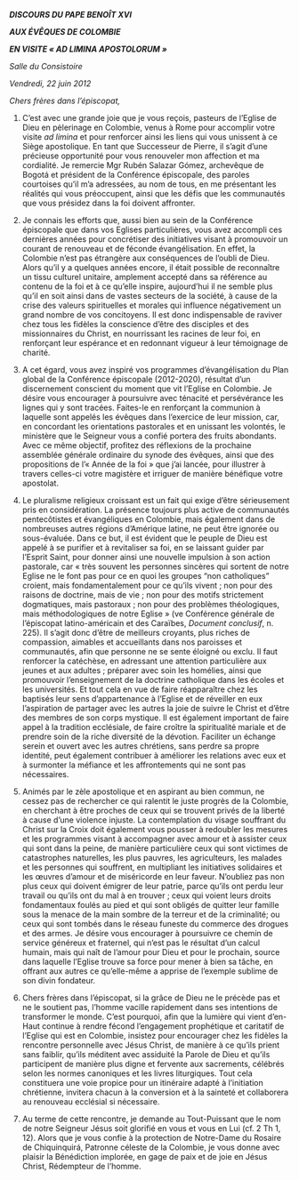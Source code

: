 ***DISCOURS DU PAPE BENOÎT XVI***

***AUX ÉVÊQUES DE COLOMBIE***

***EN VISITE « AD LIMINA APOSTOLORUM »***

*Salle du Consistoire*

*Vendredi, 22 juin 2012*

*Chers frères dans l’épiscopat,*

1. C’est avec une grande joie que je vous reçois, pasteurs de l’Eglise de Dieu en pèlerinage en Colombie, venus à Rome pour accomplir votre visite *ad limina* et pour renforcer ainsi les liens qui vous unissent à ce Siège apostolique. En tant que Successeur de Pierre, il s’agit d’une précieuse opportunité pour vous renouveler mon affection et ma cordialité. Je remercie Mgr Rubén Salazar Gómez, archevêque de Bogotá et président de la Conférence épiscopale, des paroles courtoises qu’il m’a adressées, au nom de tous, en me présentant les réalités qui vous préoccupent, ainsi que les défis que les communautés que vous présidez dans la foi doivent affronter.

2. Je connais les efforts que, aussi bien au sein de la Conférence épiscopale que dans vos Eglises particulières, vous avez accompli ces dernières années pour concrétiser des initiatives visant à promouvoir un courant de renouveau et de féconde évangélisation. En effet, la Colombie n’est pas étrangère aux conséquences de l’oubli de Dieu. Alors qu’il y a quelques années encore, il était possible de reconnaître un tissu culturel unitaire, amplement accepté dans sa référence au contenu de la foi et à ce qu’elle inspire, aujourd’hui il ne semble plus qu’il en soit ainsi dans de vastes secteurs de la société, à cause de la crise des valeurs spirituelles et morales qui influence négativement un grand nombre de vos concitoyens. Il est donc indispensable de raviver chez tous les fidèles la conscience d’être des disciples et des missionnaires du Christ, en nourrissant les racines de leur foi, en renforçant leur espérance et en redonnant vigueur à leur témoignage de charité.

3. A cet égard, vous avez inspiré vos programmes d’évangélisation du Plan global de la Conférence épiscopale (2012-2020), résultat d’un discernement conscient du moment que vit l’Eglise en Colombie. Je désire vous encourager à poursuivre avec ténacité et persévérance les lignes qui y sont tracées. Faites-le en renforçant la communion à laquelle sont appelés les évêques dans l’exercice de leur mission, car, en concordant les orientations pastorales et en unissant les volontés, le ministère que le Seigneur vous a confié portera des fruits abondants. Avec ce même objectif, profitez des réflexions de la prochaine assemblée générale ordinaire du synode des évêques, ainsi que des propositions de l’« Année de la foi » que j’ai lancée, pour illustrer à travers celles-ci votre magistère et irriguer de manière bénéfique votre apostolat.

4. Le pluralisme religieux croissant est un fait qui exige d’être sérieusement pris en considération. La présence toujours plus active de communautés pentecôtistes et évangéliques en Colombie, mais également dans de nombreuses autres régions d’Amérique latine, ne peut être ignorée ou sous-évaluée. Dans ce but, il est évident que le peuple de Dieu est appelé à se purifier et à revitaliser sa foi, en se laissant guider par l’Esprit Saint, pour donner ainsi une nouvelle impulsion à son action pastorale, car « très souvent les personnes sincères qui sortent de notre Eglise ne le font pas pour ce en quoi les groupes “non catholiques” croient, mais fondamentalement pour ce qu’ils vivent ; non pour des raisons de doctrine, mais de vie ; non pour des motifs strictement dogmatiques, mais pastoraux ; non pour des problèmes théologiques, mais méthodologiques de notre Eglise » (ve Conférence générale de l’épiscopat latino-américain et des Caraïbes, *Document conclusif*, n. 225). Il s’agit donc d’être de meilleurs croyants, plus riches de compassion, aimables et accueillants dans nos paroisses et communautés, afin que personne ne se sente éloigné ou exclu. Il faut renforcer la catéchèse, en adressant une attention particulière aux jeunes et aux adultes ; préparer avec soin les homélies, ainsi que promouvoir l’enseignement de la doctrine catholique dans les écoles et les universités. Et tout cela en vue de faire réapparaître chez les baptisés leur sens d’appartenance à l’Eglise et de réveiller en eux l’aspiration de partager avec les autres la joie de suivre le Christ et d’être des membres de son corps mystique. Il est également important de faire appel à la tradition ecclésiale, de faire croître la spiritualité mariale et de prendre soin de la riche diversité de la dévotion. Faciliter un échange serein et ouvert avec les autres chrétiens, sans perdre sa propre identité, peut également contribuer à améliorer les relations avec eux et à surmonter la méfiance et les affrontements qui ne sont pas nécessaires.

5. Animés par le zèle apostolique et en aspirant au bien commun, ne cessez pas de rechercher ce qui ralentit le juste progrès de la Colombie, en cherchant à être proches de ceux qui se trouvent privés de la liberté à cause d’une violence injuste. La contemplation du visage souffrant du Christ sur la Croix doit également vous pousser à redoubler les mesures et les programmes visant à accompagner avec amour et à assister ceux qui sont dans la peine, de manière particulière ceux qui sont victimes de catastrophes naturelles, les plus pauvres, les agriculteurs, les malades et les personnes qui souffrent, en multipliant les initiatives solidaires et les œuvres d’amour et de miséricorde en leur faveur. N’oubliez pas non plus ceux qui doivent émigrer de leur patrie, parce qu’ils ont perdu leur travail ou qu’ils ont du mal à en trouver ; ceux qui voient leurs droits fondamentaux foulés au pied et qui sont obligés de quitter leur famille sous la menace de la main sombre de la terreur et de la criminalité; ou ceux qui sont tombés dans le réseau funeste du commerce des drogues et des armes. Je désire vous encourager à poursuivre ce chemin de service généreux et fraternel, qui n’est pas le résultat d’un calcul humain, mais qui naît de l’amour pour Dieu et pour le prochain, source dans laquelle l’Eglise trouve sa force pour mener à bien sa tâche, en offrant aux autres ce qu’elle-même a apprise de l’exemple sublime de son divin fondateur.

6. Chers frères dans l’épiscopat, si la grâce de Dieu ne le précède pas et ne le soutient pas, l’homme vacille rapidement dans ses intentions de transformer le monde. C’est pourquoi, afin que la lumière qui vient d’en-Haut continue à rendre fécond l’engagement prophétique et caritatif de l’Eglise qui est en Colombie, insistez pour encourager chez les fidèles la rencontre personnelle avec Jésus Christ, de manière à ce qu’ils prient sans faiblir, qu’ils méditent avec assiduité la Parole de Dieu et qu’ils participent de manière plus digne et fervente aux sacrements, célébrés selon les normes canoniques et les livres liturgiques. Tout cela constituera une voie propice pour un itinéraire adapté à l’initiation chrétienne, invitera chacun à la conversion et à la sainteté et collaborera au renouveau ecclésial si nécessaire.

7. Au terme de cette rencontre, je demande au Tout-Puissant que le nom de notre Seigneur Jésus soit glorifié en vous et vous en Lui (cf. 2 Th 1, 12). Alors que je vous confie à la protection de Notre-Dame du Rosaire de Chiquinquirá, Patronne céleste de la Colombie, je vous donne avec plaisir la Bénédiction implorée, en gage de paix et de joie en Jésus Christ, Rédempteur de l’homme.